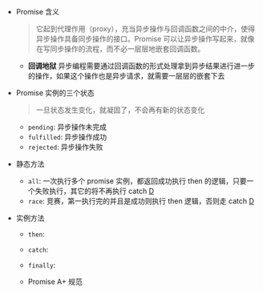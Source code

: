 - Promise 含义
  > 它起到代理作用（proxy），充当异步操作与回调函数之间的中介，使得异步操作具备同步操作的接口。Promise 可以让异步操作写起来，就像在写同步操作的流程，而不必一层层地嵌套回调函数。
  - **回调地狱** 异步编程需要通过回调函数的形式处理拿到异步结果进行进一步的操作，如果这个操作也是异步请求，就需要一层层的嵌套下去
- Promise 实例的三个状态

  > 一旦状态发生变化，就凝固了，不会再有新的状态变化

  - `pending`: 异步操作未完成
  - `fulfilled`: 异步操作成功
  - `rejected`: 异步操作失败

- 静态方法
  - `all`: 一次执行多个 promise 实例，都返回成功执行 then 的逻辑，只要一个失败执行，其它的将不再执行 catch [D](./all.js)
  - `race`: 竞赛，第一执行完的并且是成功则执行 then 逻辑，否则走 catch [D](./race.js)
- 实例方法

  - `then`: 
  - `catch`:
  - `finally`: 

  - Promise A+ 规范
